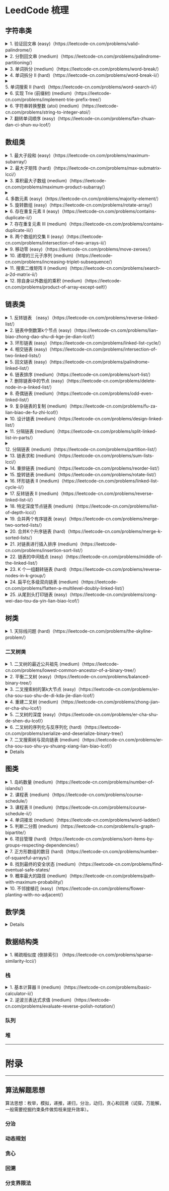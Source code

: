 # LeedCode 梳理

## 字符串类
<details>
<summary> 1. 验证回文串 (easy)（https://leetcode-cn.com/problems/valid-palindrome/） </summary> 
</details>

<details>
<summary> 2. 分割回文串 (medium)（https://leetcode-cn.com/problems/palindrome-partitioning/） </summary> 
</details>

<details>
<summary> 3. 单词拆分 (medium)（https://leetcode-cn.com/problems/word-break/） </summary> 
</details>

<details>
<summary> 4. 单词拆分 II (hard)（https://leetcode-cn.com/problems/word-break-ii/） </summary> 
</details>

<details>
<summary> 5. 单词搜索 II (hard)（https://leetcode-cn.com/problems/word-search-ii/） </summary> 
</details>

<details>
<summary> 6. 实现 Trie (前缀树) (medium)（https://leetcode-cn.com/problems/implement-trie-prefix-tree/） </summary> 
</details>

<details>
<summary> 6. 字符串转换整数 (atoi) (medium)（https://leetcode-cn.com/problems/string-to-integer-atoi/） </summary> 
</details>

<details>
<summary> 7. 翻转单词顺序 (easy)（https://leetcode-cn.com/problems/fan-zhuan-dan-ci-shun-xu-lcof/） </summary>
    
```cpp
class Solution {
public:
    string reverseWords(string s) {
        string res("");
        bool is_blank_status = true;
        size_t end = s.size();
        for (int cur = s.size()-1; cur >= 0; --cur) {
            if (is_blank_status && !isBlank(s[cur])) {
                end = cur;
                is_blank_status = false;
            }
            if (!is_blank_status && isBlank(s[cur])) {
                if (!res.empty()) {
                    res.push_back(' ');
                }
                res.append(s, cur+1, end - cur);
                is_blank_status = true;
            }
        }
        // not end with blank
        if (!is_blank_status) {
            if (!res.empty()) {
                res.push_back(' ');
            }
            res.append(s, 0, end+1);
        }
        return res;
    }
    
private:
    bool isBlank(char c) const {
        return ' ' == c;
    }
};
```

</details>

## 数组类
<details>
<summary> 1. 最大子段和 (easy)（https://leetcode-cn.com/problems/maximum-subarray/） </summary> 
</details>

<details>
<summary> 2. 最大子矩阵 (hard)（https://leetcode-cn.com/problems/max-submatrix-lcci/） </summary> 
</details>

<details>
<summary> 3. 乘积最大子数组 (medium)（https://leetcode-cn.com/problems/maximum-product-subarray/） </summary> 
</details>

<details>
<summary> 4. 多数元素 (easy)（https://leetcode-cn.com/problems/majority-element/） </summary> 
</details>

<details>
<summary> 5. 旋转数组 (easy)（https://leetcode-cn.com/problems/rotate-array/） </summary> 
</details>

<details>
<summary> 6. 存在重复元素 II (easy)（https://leetcode-cn.com/problems/contains-duplicate-ii/） </summary> 
</details>

<details>
<summary> 7. 存在重复元素 III (medium)（https://leetcode-cn.com/problems/contains-duplicate-iii/） </summary> 
</details>

<details>
<summary> 8. 两个数组的交集 II (easy)（https://leetcode-cn.com/problems/intersection-of-two-arrays-ii/） </summary> 
</details>

<details>
<summary> 9. 移动零 (easy)（https://leetcode-cn.com/problems/move-zeroes/） </summary> 
</details>

<details>
<summary> 10. 递增的三元子序列 (medium)（https://leetcode-cn.com/problems/increasing-triplet-subsequence/） </summary> 
</details>

<details>
<summary> 11. 搜索二维矩阵 II (medium)（https://leetcode-cn.com/problems/search-a-2d-matrix-ii/） </summary> 
</details>

<details>
<summary> 12. 除自身以外数组的乘积 (medium)（https://leetcode-cn.com/problems/product-of-array-except-self/） </summary> 
</details>


## 链表类

<details>
<summary> 1. 反转链表 （easy）（https://leetcode-cn.com/problems/reverse-linked-list/） </summary> 
</details>

<details>
<summary> 2. 链表中倒数第k个节点 (easy)（https://leetcode-cn.com/problems/lian-biao-zhong-dao-shu-di-kge-jie-dian-lcof/） </summary> 
</details>

<details>
<summary> 3. 环形链表 (easy)（https://leetcode-cn.com/problems/linked-list-cycle/） </summary> 
</details>

<details>
<summary> 4. 相交链表 (easy)（https://leetcode-cn.com/problems/intersection-of-two-linked-lists/） </summary> 
</details>

<details>
<summary> 5. 回文链表 (easy)（https://leetcode-cn.com/problems/palindrome-linked-list/） </summary> 
</details>

<details>
<summary> 6. 链表排序 (medium)（https://leetcode-cn.com/problems/sort-list/） </summary> 
</details>

<details>
<summary> 7. 删除链表中的节点 (easy)（https://leetcode-cn.com/problems/delete-node-in-a-linked-list/） </summary> 
</details>

<details>
<summary> 8. 奇偶链表 (medium)（https://leetcode-cn.com/problems/odd-even-linked-list/） </summary> 
</details>

<details>
<summary> 9. 复杂链表的复制 (medium)（https://leetcode-cn.com/problems/fu-za-lian-biao-de-fu-zhi-lcof/） </summary> 
</details>

<details>
<summary> 10. 设计链表 (medium)（https://leetcode-cn.com/problems/design-linked-list/） </summary> 
</details>


<details>
<summary> 11. 分隔链表 (medium)（https://leetcode-cn.com/problems/split-linked-list-in-parts/） </summary> 
</details>

<details>
<summary> 12. 分隔链表 (medium)（https://leetcode-cn.com/problems/partition-list/） </summary> 
</details>

<details>
<summary> 13. 链表求和 (medium)（https://leetcode-cn.com/problems/sum-lists-lcci/） </summary> 
</details>

<details>
<summary> 14. 重排链表 (medium)（https://leetcode-cn.com/problems/reorder-list/） </summary> 
</details>

<details>
<summary> 15. 旋转链表 (medium)（https://leetcode-cn.com/problems/rotate-list/） </summary> 
</details>

<details>
<summary> 16. 环形链表 II (medium)（https://leetcode-cn.com/problems/linked-list-cycle-ii/） </summary> 
</details>

<details>
<summary> 17. 反转链表 II (medium)（https://leetcode-cn.com/problems/reverse-linked-list-ii/） </summary> 
</details>

<details>
<summary> 18. 特定深度节点链表 (medium)（https://leetcode-cn.com/problems/list-of-depth-lcci/） </summary> 
</details>

<details>
<summary> 19. 合并两个有序链表 (easy)（https://leetcode-cn.com/problems/merge-two-sorted-lists/） </summary> 
</details>

<details>
<summary> 20. 合并K个升序链表 (hard)（https://leetcode-cn.com/problems/merge-k-sorted-lists/） </summary> 
</details>

<details>
<summary> 21. 对链表进行插入排序 (medium)（https://leetcode-cn.com/problems/insertion-sort-list/） </summary> 
</details>

<details>
<summary> 22. 链表的中间结点 (easy)（https://leetcode-cn.com/problems/middle-of-the-linked-list/） </summary> 
</details>

<details>
<summary> 23. K 个一组翻转链表 (hard)（https://leetcode-cn.com/problems/reverse-nodes-in-k-group/） </summary> 
</details>

<details>
<summary> 24. 扁平化多级双向链表 (medium)（https://leetcode-cn.com/problems/flatten-a-multilevel-doubly-linked-list/） </summary> 
</details>

<details>
<summary> 25. 从尾到头打印链表 (easy)（https://leetcode-cn.com/problems/cong-wei-dao-tou-da-yin-lian-biao-lcof/） </summary> 
</details>

## 树类

<details>
<summary> 1. 天际线问题 (hard)（https://leetcode-cn.com/problems/the-skyline-problem/） </summary> 
</details>


### 二叉树类
<details>
<summary> 1. 二叉树的最近公共祖先 (medium)（https://leetcode-cn.com/problems/lowest-common-ancestor-of-a-binary-tree/） </summary> 
</details>

<details>
<summary> 2. 平衡二叉树 (easy)（https://leetcode-cn.com/problems/balanced-binary-tree/） </summary> 
</details>

<details>
<summary> 3. 二叉搜索树的第k大节点  (easy)（https://leetcode-cn.com/problems/er-cha-sou-suo-shu-de-di-kda-jie-dian-lcof/） </summary> 
</details>

<details>
<summary> 4. 重建二叉树 (medium)（https://leetcode-cn.com/problems/zhong-jian-er-cha-shu-lcof/） </summary> 
</details>

<details>
<summary> 5. 二叉树的深度  (easy)（https://leetcode-cn.com/problems/er-cha-shu-de-shen-du-lcof/） </summary> 
</details>

<details>
<summary> 6. 二叉树的序列化与反序列化  (hard)（https://leetcode-cn.com/problems/serialize-and-deserialize-binary-tree/） </summary> 
</details>

<details>
<summary> 7. 二叉搜索树与双向链表 (medium)（https://leetcode-cn.com/problems/er-cha-sou-suo-shu-yu-shuang-xiang-lian-biao-lcof/） </summary> 
</details>

<details>
<!--summary> x.  ()（） </summary--> 
</details>

## 图类
<details>
<summary> 1. 岛屿数量 (medium)（https://leetcode-cn.com/problems/number-of-islands/） </summary> 
</details>

<details>
<summary> 2. 课程表 (medium)（https://leetcode-cn.com/problems/course-schedule/） </summary> 
</details>

<details>
<summary> 3. 课程表 II (medium)（https://leetcode-cn.com/problems/course-schedule-ii/） </summary> 
</details>

<details>
<summary> 4. 单词接龙 (medium)（https://leetcode-cn.com/problems/word-ladder/） </summary> 
</details>

<details>
<summary> 5. 判断二分图 (medium)（https://leetcode-cn.com/problems/is-graph-bipartite/） </summary> 
</details>

<details>
<summary> 6. 项目管理 (hard)（https://leetcode-cn.com/problems/sort-items-by-groups-respecting-dependencies/） </summary> 
</details>

<details>
<summary> 7. 正方形数组的数目 (hard)（https://leetcode-cn.com/problems/number-of-squareful-arrays/） </summary> 
</details>

<details>
<summary> 8. 找到最终的安全状态 (medium)（https://leetcode-cn.com/problems/find-eventual-safe-states/ </summary> 
</details>

<details>
<summary> 9. 概率最大的路径 (medium)（https://leetcode-cn.com/problems/path-with-maximum-probability/） </summary> 
</details>

<details>
<summary> 10. 不邻接植花 (easy)（https://leetcode-cn.com/problems/flower-planting-with-no-adjacent/） </summary> 
</details>


## 数学类
<details>
<!--summary> x.  ()（） </summary--> 
</details>


## 数据结构类

<details>
<summary> 1. 稀疏相似度 (倒排索引) （https://leetcode-cn.com/problems/sparse-similarity-lcci/） </summary> 

题解：
```bash
class Solution {
public:
    vector<string> computeSimilarities(vector<vector<int>>& docs) {
        vector<string> res;
        unordered_map<int, vector<int> > elem2doc;
        for (size_t doc_id = 0; doc_id < docs.size(); ++doc_id) {
            for (size_t elem_id = 0; elem_id < docs[doc_id].size(); ++elem_id) {
                elem2doc[docs[doc_id][elem_id]].push_back(doc_id);
            }
        }
        
        unordered_map<int, unordered_map<int, size_t> > doc2doc2freq;
        for (auto iter = elem2doc.begin(); iter != elem2doc.end(); ++iter) {
            for (size_t id = 0; id < iter->second.size(); ++id) {
                for (size_t k = id+1; k < iter->second.size(); ++k) {
                    doc2doc2freq[iter->second[id]][iter->second[k]]++;
                }
            }
        }

        for (auto iter = doc2doc2freq.begin(); iter != doc2doc2freq.end(); ++iter) {
            for (auto iter2 = iter->second.begin(); iter2 != iter->second.end(); ++iter2) {
                double similarity = double(iter2->second) / double(docs[iter->first].size() + docs[iter2->first].size() - iter2->second);
                if (similarity >= 0.000005f) {
                    char buffer[256];
                    int n = snprintf(buffer, 256, "%lu,%lu: %.4f", iter->first, iter2->first, similarity + 1e-9);
                    if (0 < n && n < 256) {
                        buffer[n] = '\0';
                        res.push_back(buffer);
                    }
                }
            }
        }
        return res;
    }
};
``` 

超时题解（O(n^2*m)）：
```c++
class Solution {
public:
    string compare2DocSimilarity(vector<int>& short_doc, size_t short_id, vector<int>& long_doc, size_t long_id) {
        if (short_doc.size() > long_doc.size()) return compare2DocSimilarity(long_doc, long_id, short_doc, short_id);
        string res("");
        if (short_doc.empty()) return res;
        unordered_set<int> short_set;
        for (size_t id = 0; id < short_doc.size(); ++id) short_set.insert(short_doc[id]);
        size_t intersection_num = 0;
        size_t unionsection_num = short_set.size();
        for (size_t id = 0; id < long_doc.size(); ++id) {
            if (short_set.find(long_doc[id]) != short_set.end()) {
                ++intersection_num;
            } else {
                ++unionsection_num;
            }
        }
        double similarity = double(intersection_num) / double(unionsection_num);
        if (similarity < 0.00005f) return res;
        char buffer[256];
        size_t min_id = min(short_id, long_id);
        size_t max_id = max(short_id, long_id);
        int n = snprintf(buffer, 256, "%lu,%lu: %.4f", min_id, max_id, similarity+1e-9);
        if (0 < n && n < 256) {
            buffer[n] = '\0';
        }
        return buffer;
    }

    vector<string> computeSimilarities(vector<vector<int>>& docs) {
        vector<string> res;
        for (size_t m = 0; m < docs.size(); ++m) {
            for (size_t n = m+1; n < docs.size(); ++n) {
                string cmp_str = compare2DocSimilarity(docs[m], m, docs[n], n);
                if (!cmp_str.empty()) {
                    res.push_back(cmp_str);
                }
            }
        }
        return res;

    }
};
```

</details>



### 栈
<details>
<summary> 1. 基本计算器 II (medium)（https://leetcode-cn.com/problems/basic-calculator-ii/） </summary> 
</details>

<details>
<summary> 2. 逆波兰表达式求值 (medium)（https://leetcode-cn.com/problems/evaluate-reverse-polish-notation/） </summary> 
</details>

### 队列


### 堆




-----------
# 附录
-----------
## 算法解题思想 
算法思想：枚举，模拟，递推，递归，分治，动归，贪心和回溯（试探，万能解，一般需要挖掘约束条件做剪枝来提升效率）。
### 分治
### 动态规划

### 贪心
### 回溯
### 分支界限法
